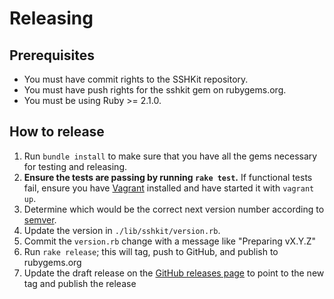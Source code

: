 # Releasing

## Prerequisites

* You must have commit rights to the SSHKit repository.
* You must have push rights for the sshkit gem on rubygems.org.
* You must be using Ruby >= 2.1.0.

## How to release

1. Run `bundle install` to make sure that you have all the gems necessary for testing and releasing.
2.  **Ensure the tests are passing by running `rake test`.** If functional tests fail, ensure you have [Vagrant](https://www.vagrantup.com) installed and have started it with `vagrant up`.
3. Determine which would be the correct next version number according to [semver](http://semver.org/).
4. Update the version in `./lib/sshkit/version.rb`.
5. Commit the `version.rb` change with a message like "Preparing vX.Y.Z"
6. Run `rake release`; this will tag, push to GitHub, and publish to rubygems.org
7. Update the draft release on the [GitHub releases page](https://github.com/capistrano/sshkit/releases) to point to the new tag and publish the release

